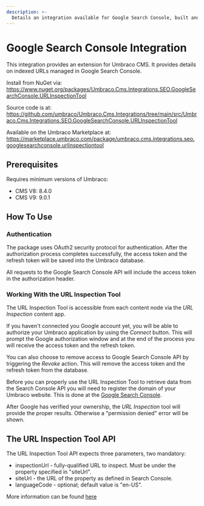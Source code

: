 ```yaml
---
description: >-
  Details an integration available for Google Search Console, built and maintained by Umbraco HQ.
---
```


# Google Search Console Integration

This integration provides an extension for Umbraco CMS. It provides details on indexed URLs managed in Google Search Console.

Install from NuGet via:
https://www.nuget.org/packages/Umbraco.Cms.Integrations.SEO.GoogleSearchConsole.URLInspectionTool

Source code is at:
https://github.com/umbraco/Umbraco.Cms.Integrations/tree/main/src/Umbraco.Cms.Integrations.SEO.GoogleSearchConsole.URLInspectionTool

Available on the Umbraco Marketplace at:
https://marketplace.umbraco.com/package/umbraco.cms.integrations.seo.googlesearchconsole.urlinspectiontool

## Prerequisites

Requires minimum versions of Umbraco:

- CMS V8: 8.4.0
- CMS V9: 9.0.1

## How To Use

### Authentication

The package uses OAuth2 security protocol for authentication. After the authorization process completes successfully,
the access token and the refresh token will be saved into the Umbraco database.

All requests to the Google Search Console API will include the access token in the authorization header.

### Working With the URL Inspection Tool

The URL Inspection Tool is accessible from each content node via the _URL Inspection_ content app.

If you haven't connected you Google account yet, you will be able to authorize your Umbraco application
by using the _Connect_ button. This will prompt the Google authorization window and at the end of the process you will receive
the access token and the refresh token.

You can also choose to remove access to Google Search Console API by triggering the _Revoke_ action. This will remove the access token and the refresh token
from the database.

Before you can properly use the URL Inspection Tool to retrieve data from the Search Console API you will need to register the domain of your Umbraco website. This is done at the [Google Search Console](https://search.google.com/search-console).

After Google has verified your ownership, the _URL Inspection_ tool will provide the proper results. Otherwise a "permission denied" error will be shown.

## The URL Inspection Tool API

The URL Inspection Tool API expects three parameters, two mandatory:
- inspectionUrl - fully-qualified URL to inspect. Must be under the property specified in "siteUrl".
- siteUrl - the URL of the property as defined in Search Console.
- languageCode - optional; default value is "en-US".

More information can be found [here](https://developers.google.com/webmaster-tools/v1/urlInspection.index/inspect)

